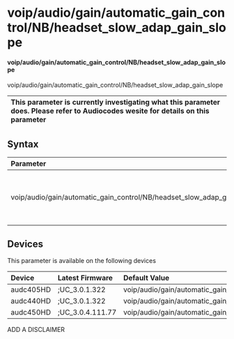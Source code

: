 ﻿---
description: voip/audio/gain/automatic_gain_control/NB/headset_slow_adap_gain_slope
search: false
---

# voip/audio/gain/automatic_gain_control/NB/headset_slow_adap_gain_slope

#### voip/audio/gain/automatic_gain_control/NB/headset_slow_adap_gain_slope

voip/audio/gain/automatic_gain_control/NB/headset_slow_adap_gain_slope


| This parameter is currently investigating what this parameter does. Please refer to Audiocodes wesite for details on this parameter | 
| :--- |

## Syntax
| Parameter | Syntax |
| :--- | :--- |
|voip/audio/gain/automatic_gain_control/NB/headset_slow_adap_gain_slope | {% raw %} undefined {% endraw %}|

## Devices
This parameter is available on the following devices

| Device | Latest Firmware | Default Value |
|:---|:---|:---|
| audc405HD | ;UC_3.0.1.322 | voip/audio/gain/automatic_gain_control/NB/headset_slow_adap_gain_slope=1_00 
| audc440HD | ;UC_3.0.1.322 | voip/audio/gain/automatic_gain_control/NB/headset_slow_adap_gain_slope=1_00 
| audc450HD | ;UC_3.0.4.111.77 | voip/audio/gain/automatic_gain_control/NB/headset_slow_adap_gain_slope=1_00 

ADD A DISCLAIMER
